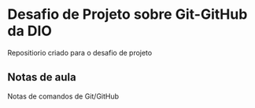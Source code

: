 # Desafio de Projeto sobre Git-GitHub da DIO
Repositiorio criado para o desafio de projeto

## Notas de aula

Notas de comandos de Git/GitHub

